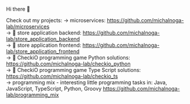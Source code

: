 Hi there 👋

Check out my projects:
-> microservices: https://github.com/michalnoga-lab/microservices</br>
-> 🔭 store application backend: https://github.com/michalnoga-lab/store_application_backend</br>
-> 🔭 store application frontend: https://github.com/michalnoga-lab/store_application_frontend</br>
-> 🌱 CheckiO programming game Python solutions: https://github.com/michalnoga-lab/checkio_python</br>
-> 🌱 CheckiO programming game Type Script solutions: https://github.com/michalnoga-lab/checkio_ts</br>
-> programming mix - interesting little programming tasks in: Java, JavaScript, TypeScript, Python, Groovy https://github.com/michalnoga-lab/programming_mix</br>


<!--
Here are some ideas to get you started:

- 🔭 I’m currently working on ...
- 🌱 I’m currently learning ...
- 👯 I’m looking to collaborate on ...
- 🤔 I’m looking for help with ...
- 💬 Ask me about ...
- 📫 How to reach me: ...
- 😄 Pronouns: ...
- ⚡ Fun fact: ...
-->
